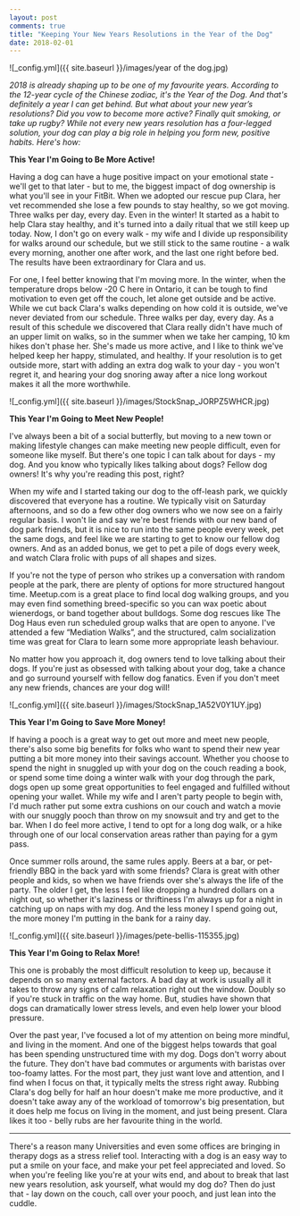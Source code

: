 ```yaml
---
layout: post
comments: true
title: "Keeping Your New Years Resolutions in the Year of the Dog"
date: 2018-02-01
---
```

![_config.yml]({{ site.baseurl }}/images/year of the dog.jpg)

<i>2018 is already shaping up to be one of my favourite years. According to the 12-year cycle of the Chinese zodiac, it's the Year of the Dog. And that's definitely a year I can get behind. But what about your new year’s resolutions? Did you vow to become more active? Finally quit smoking, or take up rugby? While not every new years resolution has a four-legged solution, your dog can play a big role in helping you form new, positive habits. Here's how:</i>

**This Year I'm Going to Be More Active!**

Having a dog can have a huge positive impact on your emotional state - we'll get to that later - but to me, the biggest impact of dog ownership is what you'll see in your FitBit. When we adopted our rescue pup Clara, her vet recommended she lose a few pounds to stay healthy, so we got moving. Three walks per day, every day. Even in the winter! It started as a habit to help Clara stay healthy, and it's turned into a daily ritual that we still keep up today. Now, I don't go on every walk - my wife and I divide up responsibility for walks around our schedule, but we still stick to the same routine - a walk every morning, another one after work, and the last one right before bed. The results have been extraordinary for Clara and us.

For one, I feel better knowing that I'm moving more. In the winter, when the temperature drops below -20 C here in Ontario, it can be tough to find motivation to even get off the couch, let alone get outside and be active. While we cut back Clara's walks depending on how cold it is outside, we've never deviated from our schedule. Three walks per day, every day. As a result of this schedule we discovered that Clara really didn't have much of an upper limit on walks, so in the summer when we take her camping, 10 km hikes don't phase her. She's made us more active, and I like to think we've helped keep her happy, stimulated, and healthy. If your resolution is to get outside more, start with adding an extra dog walk to your day - you won't regret it, and hearing your dog snoring away after a nice long workout makes it all the more worthwhile.

![_config.yml]({{ site.baseurl }}/images/StockSnap_JORPZ5WHCR.jpg)

**This Year I'm Going to Meet New People!**

I've always been a bit of a social butterfly, but moving to a new town or making lifestyle changes can make meeting new people difficult, even for someone like myself. But there's one topic I can talk about for days - my dog. And you know who typically likes talking about dogs? Fellow dog owners! It's why you're reading this post, right?

When my wife and I started taking our dog to the off-leash park, we quickly discovered that everyone has a routine. We typically visit on Saturday afternoons, and so do a few other dog owners who we now see on a fairly regular basis. I won't lie and say we're best friends with our new band of dog park friends, but it is nice to run into the same people every week, pet the same dogs, and feel like we are starting to get to know our fellow dog owners. And as an added bonus, we get to pet a pile of dogs every week, and watch Clara frolic with pups of all shapes and sizes.

If you're not the type of person who strikes up a conversation with random people at the park, there are plenty of options for more structured hangout time. Meetup.com is a great place to find local dog walking groups, and you may even find something breed-specific so you can wax poetic about wienerdogs, or band together about bulldogs. Some dog rescues like The Dog Haus even run scheduled group walks that are open to anyone. I've attended a few “Mediation Walks”, and the structured, calm socialization time was great for Clara to learn some more appropriate leash behaviour.

No matter how you approach it, dog owners tend to love talking about their dogs. If you're just as obsessed with talking about your dog, take a chance and go surround yourself with fellow dog fanatics. Even if you don't meet any new friends, chances are your dog will!

![_config.yml]({{ site.baseurl }}/images/StockSnap_1A52V0Y1UY.jpg)

**This Year I'm Going to Save More Money!**

If having a pooch is a great way to get out more and meet new people, there's also some big benefits for folks who want to spend their new year putting a bit more money into their savings account. Whether you choose to spend the night in snuggled up with your dog on the couch reading a book, or spend some time doing a winter walk with your dog through the park, dogs open up some great opportunities to feel engaged and fulfilled without opening your wallet. While my wife and I aren't party people to begin with, I'd much rather put some extra cushions on our couch and watch a movie with our snuggly pooch than throw on my snowsuit and try and get to the bar. When I do feel more active, I tend to opt for a long dog walk, or a hike through one of our local conservation areas rather than paying for a gym pass. 

Once summer rolls around, the same rules apply. Beers at a bar, or pet-friendly BBQ in the back yard with some friends? Clara is great with other people and kids, so when we have friends over she's always the life of the party. The older I get, the less I feel like dropping a hundred dollars on a night out, so whether it's laziness or thriftiness I'm always up for a night in catching up on naps with my dog. And the less money I spend going out, the more money I'm putting in the bank for a rainy day.

![_config.yml]({{ site.baseurl }}/images/pete-bellis-115355.jpg)

**This Year I'm Going to Relax More!**

This one is probably the most difficult resolution to keep up, because it depends on so many external factors. A bad day at work is usually all it takes to throw any signs of calm relaxation right out the window. Doubly so if you're stuck in traffic on the way home. But, studies have shown that dogs can dramatically lower stress levels, and even help lower your blood pressure.

Over the past year, I've focused a lot of my attention on being more mindful, and living in the moment. And one of the biggest helps towards that goal has been spending unstructured time with my dog. Dogs don't worry about the future. They don't have bad commutes or arguments with baristas over too-foamy lattes. For the most part, they just want love and attention, and I find when I focus on that, it typically melts the stress right away. Rubbing Clara's dog belly for half an hour doesn't make me more productive, and it doesn't take away any of the workload of tomorrow's big presentation, but it does help me focus on living in the moment, and just being present. Clara likes it too - belly rubs are her favourite thing in the world.

<hr>

There's a reason many Universities and even some offices are bringing in therapy dogs as a stress relief tool. Interacting with a dog is an easy way to put a smile on your face, and make your pet feel appreciated and loved. So when you're feeling like you're at your wits end, and about to break that last new years resolution, ask yourself, what would my dog do? Then do just that - lay down on the couch, call over your pooch, and just lean into the cuddle. 
